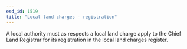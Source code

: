 ```yaml
---
esd_id: 1519
title: "Local land charges - registration"
---
```


A local authority must as respects a local land charge apply to the Chief Land Registrar for its registration in the local land charges register.

